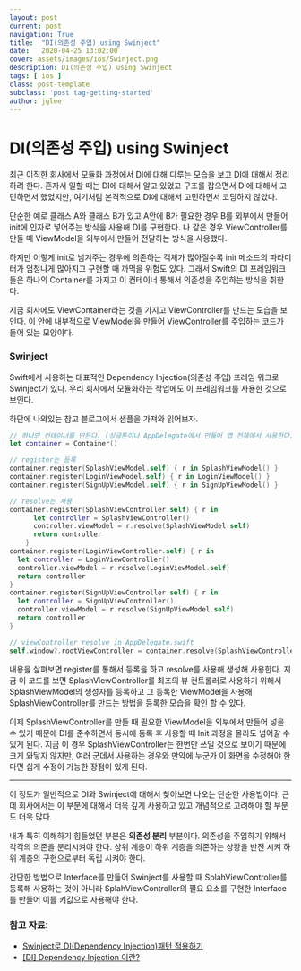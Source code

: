 ```yaml
---
layout: post
current: post
navigation: True
title:  "DI(의존성 주입) using Swinject"
date:   2020-04-25 13:02:00
cover: assets/images/ios/Swinject.png
description: DI(의존성 주입) using Swinject
tags: [ ios ]
class: post-template
subclass: 'post tag-getting-started'
author: jglee
---
```


# DI(의존성 주입) using Swinject

 최근 이직한 회사에서 모듈화 과정에서 DI에 대해 다루는 모습을 보고 DI에 대해서 정리하려 한다. 혼자서 일할 때는 DI에 대해서 알고 있었고 구조를 잡으면서 DI에 대해서 고민하면서 했었지만, 여기처럼 본격적으로 DI에 대해서 고민하면서 코딩하지 않았다.

 단순한 예로 클래스 A와 클래스 B가 있고 A안에 B가 필요한 경우 B를 외부에서 만들어 init에 인자로 넣어주는 방식을 사용해 DI를 구현한다. 나 같은 경우 ViewController를 만들 때 ViewModel을 외부에서 만들어 전달하는 방식을 사용했다.

 하지만 이렇게 init로 넘겨주는 경우에 의존하는 객체가 많아질수록 init 메소드의 파라미터가 엄청나게 많아지고 구현할 때 까먹을 위험도 있다. 그래서 Swift의 DI 프레임워크들은 하나의 Container를 가지고 이 컨테이너 통해서 의존성을 주입하는 방식을 취한다.

 지금 회사에도 ViewContainer라는 것을 가지고 ViewController를 만드는 모습을 보인다. 이 안에 내부적으로 ViewModel을 만들어 ViewController를 주입하는 코드가 들어 있는 모양이다.

### Swinject

 Swift에서 사용하는 대표적인 Dependency Injection(의존성 주입) 프레임 워크로 Swinject가 있다. 우리 회사에서 모듈화하는 작업에도 이 프레임워크를 사용한 것으로 보인다.

 하단에 나와있는 참고 블로그에서 샘플을 가져와 읽어보자.

```swift
// 하나의 컨테이너를 만든다. (싱글톤이나 AppDelegate에서 만들어 앱 전체에서 사용한다.)
let container = Container()

// register는 등록
container.register(SplashViewModel.self) { r in SplashViewModel() }
container.register(LoginViewModel.self) { r in LoginViewModel() }
container.register(SignUpViewModel.self) { r in SignUpViewModel() }

// resolve는 사용
container.register(SplashViewController.self) { r in
      let controller = SplashViewController()
      controller.viewModel = r.resolve(SplashViewModel.self)
      return controller
    }
container.register(LoginViewController.self) { r in
  let controller = LoginViewController()
  controller.viewModel = r.resolve(LoginViewModel.self)
  return controller
}
container.register(SignUpViewController.self) { r in
  let controller = SignUpViewController()
  controller.viewModel = r.resolve(SignUpViewModel.self)
  return controller
}

// viewController resolve in AppDelegate.swift
self.window?.rootViewController = container.resolve(SplashViewController.self)
```

 내용을 살펴보면 register를 통해서 등록을 하고 resolve를 사용해 생성해 사용한다. 지금 이 코드를 보면 SplashViewController를 최초의 뷰 컨트롤러로 사용하기 위해서 SplashViewModel의 생성자를 등록하고 그 등록한 ViewModel을 사용해 SplashViewController를 만드는 방법을 등록한 모습을 확인 할 수 있다.

이제 SplashViewController를 만들 때 필요한 ViewModel을 외부에서 만들어 넣을 수 있기 때문에 DI를 준수하면서 동시에 등록 후 사용할 때 Init 과정을 몰라도 넘어갈 수 있게 된다. 지금 이 경우 SplashViewController는 한번만 쓰일 것으로 보이기 때문에 크게 와닿지 않지만, 여러 군데서 사용하는 경우와 만약에 누군가 이 화면을 수정해야 한다면 쉽게 수정이 가능한 장점이 있게 된다.

---

 이 정도가 일반적으로 DI와 Swinject에 대해서 찾아보면 나오는 단순한 사용법이다. 근데 회사에서는 이 부분에 대해서 더욱 깊게 사용하고 있고 개념적으로 고려해야 할 부분도 더욱 많다.

 내가 특히 이해하기 힘들었던 부분은 **의존성 분리** 부분이다. 의존성을 주입하기 위해서 각각의 의존을 분리시켜야 한다. 상위 계층이 하위 계층을 의존하는 상황을 반전 시켜 하위 계층의 구현으로부터 독립 시켜야 한다.

 간단한 방법으로 Interface를 만들어 Swinject를 사용할 때 SplahViewController를 등록해 사용하는 것이 아니라 SplahViewController의 필요 요소를 구현한 Interface를 만들어 이를 키값으로 사용해야 한다.

### 참고 자료:

* [Swinject로 DI(Dependency Injection)패턴 적용하기](https://ontheswift.tistory.com/m/18)
* [[DI] Dependency Injection 이란?](https://medium.com/@jang.wangsu/di-dependency-injection-%EC%9D%B4%EB%9E%80-1b12fdefec4f)